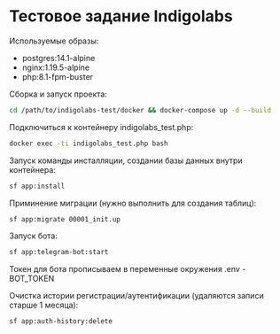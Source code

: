 Тестовое задание Indigolabs
============================

Используемые образы:
- postgres:14.1-alpine
- nginx:1.19.5-alpine
- php:8.1-fpm-buster

Сборка и запуск проекта:

```bash
cd /path/to/indigolabs-test/docker && docker-compose up -d --build
```

Подключиться к контейнеру indigolabs_test.php:

```bash
docker exec -ti indigolabs_test.php bash
```

Запуск команды инсталляции, создании базы данных внутри контейнера:

```bash
sf app:install
```

Приминение миграции (нужно выполнить для создания таблиц):

```bash
sf app:migrate 00001_init.up
```

Запуск бота:

```bash
sf app:telegram-bot:start
```
Токен для бота прописываем в переменные окружения .env - BOT_TOKEN

Очистка истории регистрации/аутентификации (удаляются записи старше 1 месяца):

```bash
sf app:auth-history:delete
```
